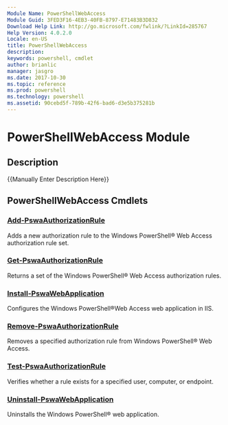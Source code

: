 ```yaml
---
Module Name: PowerShellWebAccess
Module Guid: 3FED3F16-4EB3-40FB-8797-E71483B3D832
Download Help Link: http://go.microsoft.com/fwlink/?LinkId=285767
Help Version: 4.0.2.0
Locale: en-US
title: PowerShellWebAccess
description: 
keywords: powershell, cmdlet
author: brianlic
manager: jasgro
ms.date: 2017-10-30
ms.topic: reference
ms.prod: powershell
ms.technology: powershell
ms.assetid: 90cebd5f-789b-42f6-bad6-d3e5b375281b
---
```


# PowerShellWebAccess Module
## Description
{{Manually Enter Description Here}}

## PowerShellWebAccess Cmdlets
### [Add-PswaAuthorizationRule](./Add-PswaAuthorizationRule.md)
Adds a new authorization rule to the Windows PowerShell® Web Access authorization rule set.

### [Get-PswaAuthorizationRule](./Get-PswaAuthorizationRule.md)
Returns a set of the Windows PowerShell® Web Access authorization rules.

### [Install-PswaWebApplication](./Install-PswaWebApplication.md)
Configures the Windows PowerShell®Web Access web application in IIS.

### [Remove-PswaAuthorizationRule](./Remove-PswaAuthorizationRule.md)
Removes a specified authorization rule from Windows PowerShell® Web Access.

### [Test-PswaAuthorizationRule](./Test-PswaAuthorizationRule.md)
Verifies whether a rule exists for a specified user, computer, or endpoint.

### [Uninstall-PswaWebApplication](./Uninstall-PswaWebApplication.md)
Uninstalls the Windows PowerShell® web application.

